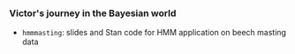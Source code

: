 
### Victor's journey in the Bayesian world

* `hmmmasting`: slides and Stan code for HMM application on beech masting data